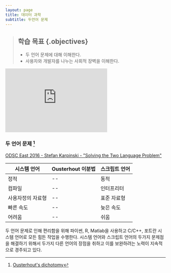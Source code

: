 ```yaml
---
layout: page
title: 데이터 과학
subtitle: 두언어 문제
---
```


> ## 학습 목표 {.objectives}
>
> * 두 언어 문제에 대해 이해한다.
> * 사용자와 개발자를 나누는 사회적 장벽을 이해한다.


<iframe width="320" height="200" src="https://www.youtube.com/embed/B9moDuSYzGo" frameborder="0" allowfullscreen></iframe>

[^Ousterhout-dichotomy]: [Ousterhout's dichotomy](https://en.wikipedia.org/wiki/Ousterhout%27s_dichotomy)

### 두 언어 문제 [^Ousterhout-dichotomy]

[ODSC East 2016 - Stefan Karpinski - "Solving the Two Language Problem"](https://www.youtube.com/watch?v=B9moDuSYzGo)

| 시스템 언어  | Ousterhout 이분법  | 스크립트 언어  |
|-------------|-------------|-------------|
|   정적       |     --      |     동적     |
|   컴파일      |     --      |    인터프리터 |
| 사용자정의 자료형|     --      |  표준 자료형 |
|   빠른 속도   |     --      |   늦은 속도   |
|   어려움       |     --      |   쉬움     |

두 언어 문제로 인해 편리함을 위해 파이썬, R, Matlab을 사용하고 C/C++, 포트란 시스템 언어로 모든 힘든 작업을 수행한다.
시스템 언어와 스크립트 언어의 두가지 문제점을 해결하기 위해서 두가지 다른 언어의 장점을 취하고 이를 보완하려는 노력이 지속적으로 경주되고 있다.
